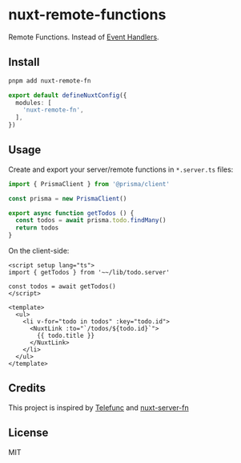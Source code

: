 # nuxt-remote-functions

Remote Functions. Instead of [Event Handlers](https://nitro.unjs.io/guide/introduction/routing).

## Install

```bash
pnpm add nuxt-remote-fn
```

```ts
export default defineNuxtConfig({
  modules: [
    'nuxt-remote-fn',
  ],
})
```

## Usage

Create and export your server/remote functions in `*.server.ts` files:

```ts
import { PrismaClient } from '@prisma/client'

const prisma = new PrismaClient()

export async function getTodos () {
  const todos = await prisma.todo.findMany()
  return todos
}
```

On the client-side:

```vue
<script setup lang="ts">
import { getTodos } from '~~/lib/todo.server'

const todos = await getTodos()
</script>

<template>
  <ul>
    <li v-for="todo in todos" :key="todo.id">
      <NuxtLink :to="`/todos/${todo.id}`">
        {{ todo.title }}
      </NuxtLink>
    </li>
  </ul>
</template>
```

## Credits

This project is inspired by [Telefunc](https://telefunc.com) and [nuxt-server-fn](https://github.com/antfu/nuxt-server-fn)

## License

MIT
